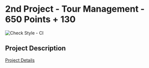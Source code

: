 # 2nd Project - Tour Management - 650 Points + 130 
![Check Style - CI](https://github.com/java-kntu-982/p2-tour-management-Alireza31314/workflows/Check%20Style%20-%20CI/badge.svg)

## Project Description

<a href="https://docs.google.com/document/d/16pdKC3YiNiVvbyfR9W5Sxwo2xc2vy-17uTWGAK06wIM/edit?usp=sharing">Project Details</a>
